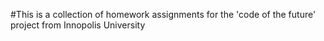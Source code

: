 #This is a collection of homework assignments for the 'code of the future' project from Innopolis University
